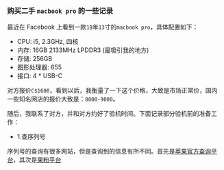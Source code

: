 ### 购买二手 `macbook pro` 的一些记录

最近在 Facebook 上看到一款`18`年`13`寸的`macbook pro`，具体配置如下：

- CPU: i5, 2.3GHz, 四核
- 内存: 16GB 2133MHz LPDDR3 (最吸引我的地方)
- 存储: 256GB
- 图形处理器: 655
- 接口: 4 * USB-C

对方报价`C$1600`，看到以后，我衡量了一下这个价格，大致是市场正常价，国内一些知名网店的报价大致是：`8000-9000`。

随后，我联系了对方，并和对方约好了验机时间。下面记录部分验机前的准备工作：

- 1.查序列号

序列号的查询有很多网站，但是查询到的信息有所不同。首先是[苹果官方查询平台](https://checkcoverage.apple.com/cn/zh/)，其次是[果粉平台](https://www.guofenjianding.com/)
